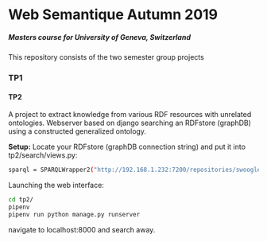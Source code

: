 Web Semantique Autumn 2019
==================
##### Masters course for University of Geneva, Switzerland

This repository consists of the two semester group projects
### TP1

#### TP2
A project to extract knowledge from various RDF resources with unrelated ontologies.
Webserver based on django searching an RDFstore (graphDB) using a constructed generalized ontology.

**Setup:**
Locate your RDFstore (graphDB connection string) and put it into
tp2/search/views.py: 
```sh
sparql = SPARQLWrapper2("http://192.168.1.232:7200/repositories/swoogle")
```

Launching the web interface:
```sh
cd tp2/
pipenv
pipenv run python manage.py runserver
```
navigate to localhost:8000 and search away. 